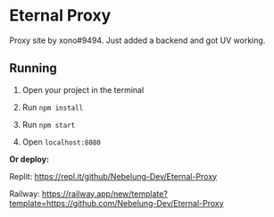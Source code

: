 # Eternal Proxy
Proxy site by xono#9494. Just added a backend and got UV working.

## Running
1. Open your project in the terminal

2. Run `npm install`

3. Run `npm start`

4. Open `localhost:8080`

**Or deploy:**

Replit: https://repl.it/github/Nebelung-Dev/Eternal-Proxy

Railway: https://railway.app/new/template?template=https://github.com/Nebelung-Dev/Eternal-Proxy
